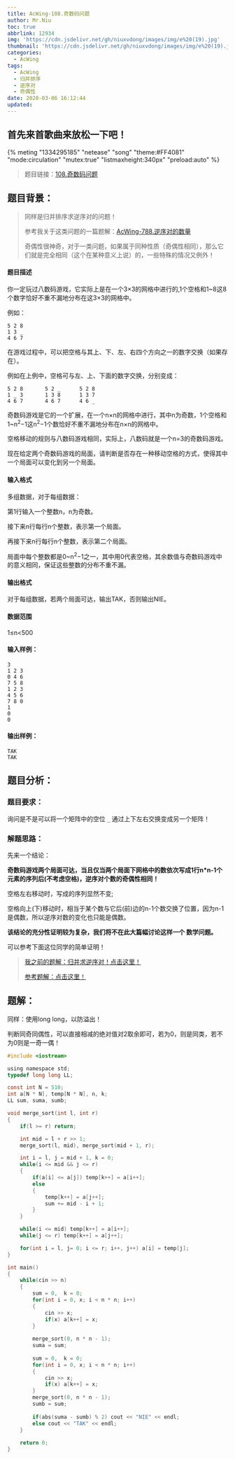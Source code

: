 ```yaml
---
title: AcWing-108.奇数码问题
author: Mr.Niu
toc: true
abbrlink: 12934
img: 'https://cdn.jsdelivr.net/gh/niuxvdong/images/img/e%20(19).jpg'
thumbnail: 'https://cdn.jsdelivr.net/gh/niuxvdong/images/img/e%20(19).jpg'
categories:
  - AcWing
tags:
  - AcWing
  - 归并排序
  - 逆序对
  - 奇偶性
date: 2020-03-06 16:12:44
updated:
---
```






## 首先来首歌曲来放松一下吧！

{% meting "1334295185" "netease" "song" "theme:#FF4081" "mode:circulation" "mutex:true" "listmaxheight:340px" "preload:auto"  %}



> 题目链接：[108.奇数码问题](https://www.acwing.com/problem/content/110/)



## 题目背景：



> 同样是归并排序求逆序对的问题！
>
> 参考我关于这类问题的一篇题解：[AcWing-788.逆序对的数量](https://niuxvdong.top/posts/25834.html)
>
> 奇偶性很神奇，对于一类问题，如果属于同种性质（奇偶性相同），那么它们就是完全相同（这个在某种意义上说）的，一些特殊的情况又例外！

#### 题目描述



你一定玩过八数码游戏，它实际上是在一个3×3的网格中进行的,1个空格和1~8这8个数字恰好不重不漏地分布在这3×3的网格中。

例如：

```
5 2 8
1 3 _
4 6 7
```

在游戏过程中，可以把空格与其上、下、左、右四个方向之一的数字交换（如果存在）。

例如在上例中，空格可与左、上、下面的数字交换，分别变成：

```
5 2 8       5 2 _      5 2 8
1 _ 3       1 3 8      1 3 7
4 6 7       4 6 7      4 6 _
```

奇数码游戏是它的一个扩展，在一个n×n的网格中进行，其中n为奇数，1个空格和1~n<sup>2</sup>−1这n<sup>2</sup>−1个数恰好不重不漏地分布在n×n的网格中。

空格移动的规则与八数码游戏相同，实际上，八数码就是一个n=3的奇数码游戏。

现在给定两个奇数码游戏的局面，请判断是否存在一种移动空格的方式，使得其中一个局面可以变化到另一个局面。

#### 输入格式

多组数据，对于每组数据：

第1行输入一个整数n，n为奇数。

接下来n行每行n个整数，表示第一个局面。

再接下来n行每行n个整数，表示第二个局面。

局面中每个整数都是0~n<sup>2</sup>−1之一，其中用0代表空格，其余数值与奇数码游戏中的意义相同，保证这些整数的分布不重不漏。

#### 输出格式

对于每组数据，若两个局面可达，输出TAK，否则输出NIE。

#### 数据范围

1≤n<500

#### 输入样例：

```
3
1 2 3
0 4 6
7 5 8
1 2 3
4 5 6
7 8 0
1
0
0
```

#### 输出样例：

```
TAK
TAK
```



## 题目分析：

### 题目要求：



询问是不是可以将一个矩阵中的空位 `_` 通过上下左右交换变成另一个矩阵！

### 解题思路：



先来一个结论：

**奇数码游戏两个局面可达，当且仅当两个局面下网格中的数依次写成1行n*n-1个元素的序列后(不考虑空格)，逆序对个数的奇偶性相同！**

空格左右移动时，写成的序列显然不变;

空格向上(下)移动时，相当于某个数与它后(前)边的n-1个数交换了位置，因为n-1是偶数，所以逆序对数的变化也只能是偶数。

**该结论的充分性证明较为复杂，我们将不在此大篇幅讨论这样一个 数学问题。**



可以参考下面这位同学的简单证明！



> [我之前的题解：归并求逆序对！点击这里！](https://niuxvdong.top/posts/25834.html)
>
> [参考题解：点击这里！](https://www.acwing.com/solution/AcWing/content/1294/)



## 题解：



同样：使用long long，以防溢出！



判断同奇同偶性，可以直接相减的绝对值对2取余即可，若为0，则是同类，若不为0则是一奇一偶！



```c
#include <iostream>

using namespace std;
typedef long long LL;

const int N = 510;
int a[N * N], temp[N * N], n, k;
LL sum, suma, sumb;

void merge_sort(int l, int r)
{
    if(l >= r) return;

    int mid = l + r >> 1;
    merge_sort(l, mid), merge_sort(mid + 1, r);

    int i = l, j = mid + 1, k = 0;
    while(i <= mid && j <= r)
    {
        if(a[i] <= a[j]) temp[k++] = a[i++];
        else
        {
            temp[k++] = a[j++];
            sum += mid - i + 1;
        }
    }

    while(i <= mid) temp[k++] = a[i++];
    while(j <= r) temp[k++] = a[j++];

    for(int i = l, j= 0; i <= r; i++, j++) a[i] = temp[j];
}

int main()
{
    while(cin >> n)
    {
        sum = 0,  k = 0;
        for(int i = 0, x; i < n * n; i++)
        {
            cin >> x;
            if(x) a[k++] = x;
        }
            
        merge_sort(0, n * n - 1);
        suma = sum;
        
        sum = 0,  k = 0;
        for(int i = 0, x; i < n * n; i++)
        {
            cin >> x;
            if(x) a[k++] = x;
        }
        merge_sort(0, n * n - 1);
        sumb = sum;
        
        if(abs(suma - sumb) % 2) cout << "NIE" << endl;
        else cout << "TAK" << endl;
    }
    
    return 0;
}
```

